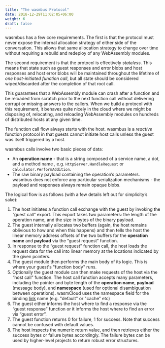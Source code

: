 ```yaml
---
title: "The wasmbus Protocol"
date: 2018-12-29T11:02:05+06:00
weight: 6
draft: false
---
```



wasmbus has a few core requirements. The first is that the protocol must never expose the internal allocation strategy of either side of the conversation. This allows that same allocation strategy to change over time without requiring a rebuild and redeploy of any WebAssembly modules.

The second requirement is that the protocol is effectively _stateless_. This means that state such as guest responses and error blobs and host responses and host error blobs will be maintained throughout the lifetime of _one host-initiated function call_, but all state should be considered wiped/discarded after the completion of that root call.

This guarantees that a WebAssembly module can crash after a function and be reloaded from scratch prior to the next function call without delivering corrupt or missing answers to the callers. When we build a protocol with this requirement, it behaves quite nicely in the cloud where we might be disposing of, relocating, and reloading WebAssembly modules on hundreds of distributed hosts at any given time.

The function call flow always starts with the host. wasmbus is a _reactive_ function protocol in that guests cannot initiate host calls unless the guest was itself triggered by a host.

wasmbus calls involve two basic pieces of data:
* An **operation name** - that is a string composed of a service name, a dot, and a method name , e.g. `HttpServer.HandleRequest` or `Calculator.PerformAddition`.
* The raw binary payload containing the operation’s parameters. wasmbus does not enforce any particular serialization mechanisms - the payload and responses always remain opaque blobs.

The logical flow is as follows (with a few details left out for simplicity’s sake):

1. The host initiates a function call exchange with the guest by invoking the “guest call” export. This export takes two parameters: the length of the operation name, and the size in bytes of the binary payload.
1. The guest internally allocates two buffers (again, the host remains oblivious to how and when this happens) and then tells the host the linear memory address offsets of the two buffers for the **operation name** and **payload** via the “guest request” function.
1. In response to the “guest request” function call, the host loads the request data for the call into linear memory at the locations indicated by the given pointers.
1. The guest module then performs the main body of its logic. This is where your guest's "function body" runs.
1. Optionally the guest module can then make requests of the host via the “host call” function. The host call function accepts many parameters, including the pointer and byte length of the **operation name**, **payload** (message body), and **namespace** (used for optional disambiguation between operations). wasmCloud uses the namespace field for the binding [link](../../host-runtime/links) name (e.g. "default" or "cache" etc)
1. The guest either informs the host where to find a response via the “guest response” function or it informs the host where to find an error via “guest error”.
1. The guest function returns 0 for failure, 1 for success. Note that success cannot be confused with default values.
1. The host inspects the numeric return value, and then retrieves either the success bytes or failure bytes accordingly. The failure bytes can be used by higher-level projects to return robust error structures.
